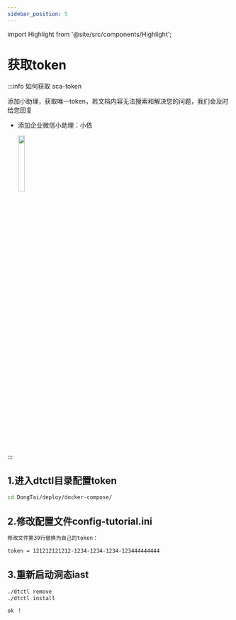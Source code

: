 ```yaml
---
sidebar_position: 5
---
```

import Highlight from '@site/src/components/Highlight';

# 获取token

:::info 如何获取 sca-token

添加小助理，获取唯一token，若文档内容无法搜索和解决您的问题，我们会及时给您回复

* 添加企业微信小助理：小依

  <img src="/img/docs/getting-started/server/xiaoyi.png" width="18%"/>
:::


## 1.进入dtctl目录配置token

```bash
cd DongTai/deploy/docker-compose/
```

## 2.修改配置文件config-tutorial.ini

```bash
修改文件第39行替换为自己的token：

token = 121212121212-1234-1234-1234-123444444444
```

## 3.重新启动洞态iast

```bash
./dtctl remove
./dtctl install

ok ！
```






